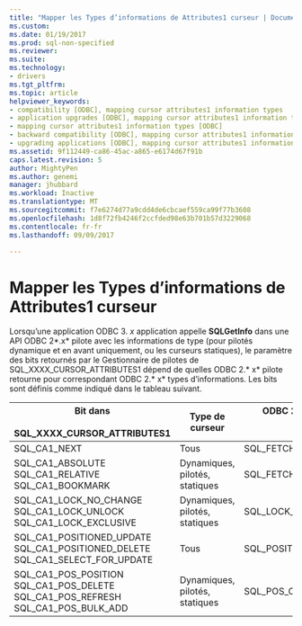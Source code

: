 ```yaml
---
title: "Mapper les Types d’informations de Attributes1 curseur | Documents Microsoft"
ms.custom: 
ms.date: 01/19/2017
ms.prod: sql-non-specified
ms.reviewer: 
ms.suite: 
ms.technology:
- drivers
ms.tgt_pltfrm: 
ms.topic: article
helpviewer_keywords:
- compatibility [ODBC], mapping cursor attributes1 information types
- application upgrades [ODBC], mapping cursor attributes1 information types
- mapping cursor attributes1 information types [ODBC]
- backward compatibility [ODBC], mapping cursor attributes1 information types
- upgrading applications [ODBC], mapping cursor attributes1 information types
ms.assetid: 9f112449-ca86-45ac-a865-e6174d67f91b
caps.latest.revision: 5
author: MightyPen
ms.author: genemi
manager: jhubbard
ms.workload: Inactive
ms.translationtype: MT
ms.sourcegitcommit: f7e6274d77a9cdd4de6cbcaef559ca99f77b3608
ms.openlocfilehash: 1d8f72fb4246f2ccfded98e63b701b57d3229068
ms.contentlocale: fr-fr
ms.lasthandoff: 09/09/2017

---
```

# <a name="mapping-the-cursor-attributes1-information-types"></a>Mapper les Types d’informations de Attributes1 curseur
Lorsqu’une application ODBC 3. *x* application appelle **SQLGetInfo** dans une API ODBC 2*.x* pilote avec les informations de type (pour pilotés dynamique et en avant uniquement, ou les curseurs statiques), le paramètre des bits retournés par le Gestionnaire de pilotes de SQL_XXXX_CURSOR_ATTRIBUTES1 dépend de quelles ODBC 2.* x* pilote retourne pour correspondant ODBC 2.* x* types d’informations. Les bits sont définis comme indiqué dans le tableau suivant.  
  
|Bit dans<br /><br /> SQL_XXXX_CURSOR_ATTRIBUTES1|Type de curseur|ODBC 2. *x* informations<br /><br /> Type|  
|-----------------------------------------------|-----------------|-------------------------------------|  
|SQL_CA1_NEXT|Tous|SQL_FETCH_DIRECTION|  
|SQL_CA1_ABSOLUTE SQL_CA1_RELATIVE SQL_CA1_BOOKMARK|Dynamiques, pilotés, statiques|SQL_FETCH_DIRECTION|  
|SQL_CA1_LOCK_NO_CHANGE SQL_CA1_LOCK_UNLOCK SQL_CA1_LOCK_EXCLUSIVE|Dynamiques, pilotés, statiques|SQL_LOCK_TYPES|  
|SQL_CA1_POSITIONED_UPDATE SQL_CA1_POSITIONED_DELETE SQL_CA1_SELECT_FOR_UPDATE|Tous|SQL_POSITIONED_STATEMENTS|  
|SQL_CA1_POS_POSITION SQL_CA1_POS_DELETE SQL_CA1_POS_REFRESH SQL_CA1_POS_BULK_ADD|Dynamiques, pilotés, statiques|SQL_POS_OPERATIONS|


